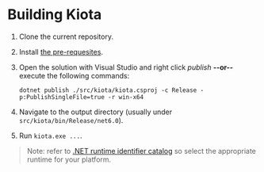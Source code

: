 # Building Kiota

1. Clone the current repository.
1. Install [the pre-requesites](./tool.md).
1. Open the solution with Visual Studio and right click *publish* **--or--** execute the following commands:

    ```Shell
    dotnet publish ./src/kiota/kiota.csproj -c Release -p:PublishSingleFile=true -r win-x64
    ```

1. Navigate to the output directory (usually under `src/kiota/bin/Release/net6.0`).
1. Run `kiota.exe ...`.

> Note: refer to [.NET runtime identifier catalog](https://docs.microsoft.com/en-us/dotnet/core/rid-catalog) so select the appropriate runtime for your platform.
